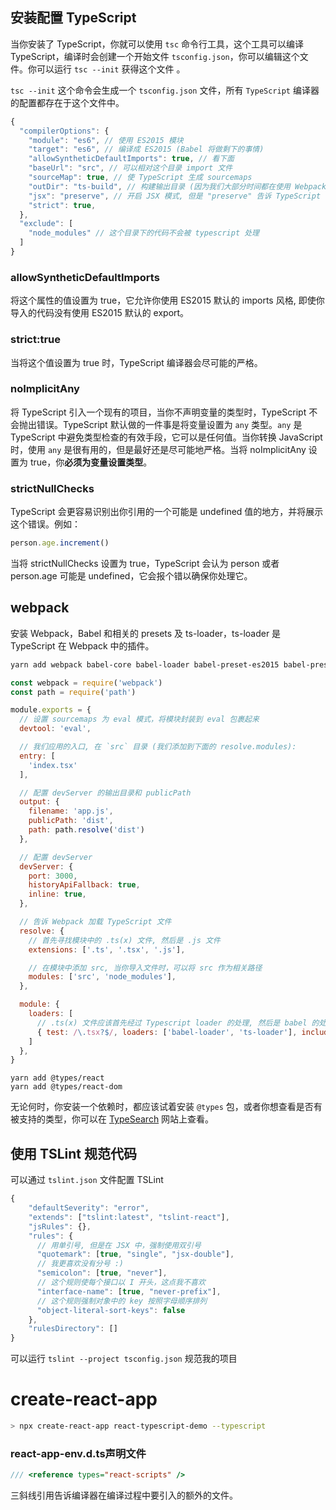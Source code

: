 ## 安装配置 TypeScript

当你安装了 TypeScript，你就可以使用 `tsc` 命令行工具，这个工具可以编译 TypeScript，编译时会创建一个开始文件 `tsconfig.json`，你可以编辑这个文件。你可以运行 `tsc --init` 获得这个文件 。

`tsc --init` 这个命令会生成一个 `tsconfig.json` 文件，所有 `TypeScript` 编译器的配置都存在于这个文件中。

```js
{
  "compilerOptions": {
    "module": "es6", // 使用 ES2015 模块
    "target": "es6", // 编译成 ES2015 (Babel 将做剩下的事情)
    "allowSyntheticDefaultImports": true, // 看下面
    "baseUrl": "src", // 可以相对这个目录 import 文件
    "sourceMap": true, // 使 TypeScript 生成 sourcemaps
    "outDir": "ts-build", // 构建输出目录 (因为我们大部分时间都在使用 Webpack，所以不太相关)
    "jsx": "preserve", // 开启 JSX 模式, 但是 "preserve" 告诉 TypeScript 不要转换它(我们将使用 Babel)
    "strict": true,
  },
  "exclude": [
    "node_modules" // 这个目录下的代码不会被 typescript 处理
  ]
}
```

### allowSyntheticDefaultImports

将这个属性的值设置为 true，它允许你使用 ES2015 默认的 imports 风格, 即使你导入的代码没有使用 ES2015 默认的 export。

### strict:true

当将这个值设置为 true 时，TypeScript 编译器会尽可能的严格。

### noImplicitAny

将 TypeScript 引入一个现有的项目，当你不声明变量的类型时，TypeScript 不会抛出错误。TypeScript 默认做的一件事是将变量设置为 `any` 类型。`any` 是 TypeScript 中避免类型检查的有效手段，它可以是任何值。当你转换 JavaScript 时，使用 `any` 是很有用的，但是最好还是尽可能地严格。当将 noImplicitAny 设置为 true，你**必须为变量设置类型**。

### strictNullChecks

TypeScript 会更容易识别出你引用的一个可能是 undefined 值的地方，并将展示这个错误。例如：

```javascript
person.age.increment()
```

当将 strictNullChecks 设置为 true，TypeScript 会认为 person 或者 person.age 可能是 undefined，它会报个错以确保你处理它。

## webpack

安装 Webpack，Babel 和相关的 presets 及 ts-loader，ts-loader 是 TypeScript 在 Webpack 中的插件。

```bash
yarn add webpack babel-core babel-loader babel-preset-es2015 babel-preset-react ts-loader webpack-dev-server
```

```js
const webpack = require('webpack')
const path = require('path')

module.exports = {
  // 设置 sourcemaps 为 eval 模式，将模块封装到 eval 包裹起来
  devtool: 'eval',

  // 我们应用的入口, 在 `src` 目录 (我们添加到下面的 resolve.modules):
  entry: [
    'index.tsx'
  ],

  // 配置 devServer 的输出目录和 publicPath
  output: {
    filename: 'app.js',
    publicPath: 'dist',
    path: path.resolve('dist')
  },

  // 配置 devServer 
  devServer: {
    port: 3000,
    historyApiFallback: true,
    inline: true,
  },

  // 告诉 Webpack 加载 TypeScript 文件
  resolve: {
    // 首先寻找模块中的 .ts(x) 文件, 然后是 .js 文件
    extensions: ['.ts', '.tsx', '.js'],

    // 在模块中添加 src, 当你导入文件时，可以将 src 作为相关路径
    modules: ['src', 'node_modules'],
  },

  module: {
    loaders: [
      // .ts(x) 文件应该首先经过 Typescript loader 的处理, 然后是 babel 的处理
      { test: /\.tsx?$/, loaders: ['babel-loader', 'ts-loader'], include: path.resolve('src') }
    ]
  },
}
```

```
yarn add @types/react
yarn add @types/react-dom
```

无论何时，你安装一个依赖时，都应该试着安装 `@types` 包，或者你想查看是否有被支持的类型，你可以在 [TypeSearch](https://microsoft.github.io/TypeSearch/) 网站上查看。

## 使用 TSLint 规范代码

可以通过 `tslint.json` 文件配置 TSLint

```javascript
{
    "defaultSeverity": "error",
    "extends": ["tslint:latest", "tslint-react"],
    "jsRules": {},
    "rules": {
      // 用单引号, 但是在 JSX 中，强制使用双引号
      "quotemark": [true, "single", "jsx-double"],
      // 我更喜欢没有分号 :)
      "semicolon": [true, "never"],
      // 这个规则使每个接口以 I 开头，这点我不喜欢
      "interface-name": [true, "never-prefix"],
      // 这个规则强制对象中的 key 按照字母顺序排列 
      "object-literal-sort-keys": false
    },
    "rulesDirectory": []
}
```

可以运行 `tslint --project tsconfig.json` 规范我的项目

# create-react-app

```bash
> npx create-react-app react-typescript-demo --typescript 
```

### react-app-env.d.ts声明文件

```ts
/// <reference types="react-scripts" />
```

三斜线引用告诉编译器在编译过程中要引入的额外的文件。

